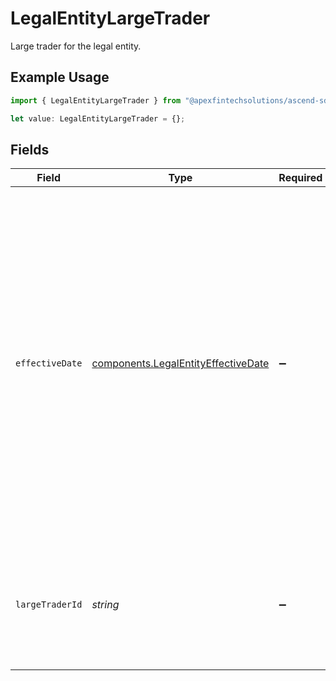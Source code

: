 # LegalEntityLargeTrader

Large trader for the legal entity.

## Example Usage

```typescript
import { LegalEntityLargeTrader } from "@apexfintechsolutions/ascend-sdk/models/components";

let value: LegalEntityLargeTrader = {};
```

## Fields

| Field                                                                                                                                                                                                                                                                               | Type                                                                                                                                                                                                                                                                                | Required                                                                                                                                                                                                                                                                            | Description                                                                                                                                                                                                                                                                         | Example                                                                                                                                                                                                                                                                             |
| ----------------------------------------------------------------------------------------------------------------------------------------------------------------------------------------------------------------------------------------------------------------------------------- | ----------------------------------------------------------------------------------------------------------------------------------------------------------------------------------------------------------------------------------------------------------------------------------- | ----------------------------------------------------------------------------------------------------------------------------------------------------------------------------------------------------------------------------------------------------------------------------------- | ----------------------------------------------------------------------------------------------------------------------------------------------------------------------------------------------------------------------------------------------------------------------------------- | ----------------------------------------------------------------------------------------------------------------------------------------------------------------------------------------------------------------------------------------------------------------------------------- |
| `effectiveDate`                                                                                                                                                                                                                                                                     | [components.LegalEntityEffectiveDate](../../models/components/legalentityeffectivedate.md)                                                                                                                                                                                          | :heavy_minus_sign:                                                                                                                                                                                                                                                                  | The date on which the trader meets or exceeds the large trader reporting threshold, which is defined by the U.S. Securities and Exchange Commission (SEC) as trades of 2 million shares or $20 million in a single day or 20 million shares or $200 million during a calendar month |                                                                                                                                                                                                                                                                                     |
| `largeTraderId`                                                                                                                                                                                                                                                                     | *string*                                                                                                                                                                                                                                                                            | :heavy_minus_sign:                                                                                                                                                                                                                                                                  | SEC-issued ID signifying the person/entity as a large trader; Required for CAIS regulatory reporting.                                                                                                                                                                               | 123412341234                                                                                                                                                                                                                                                                        |